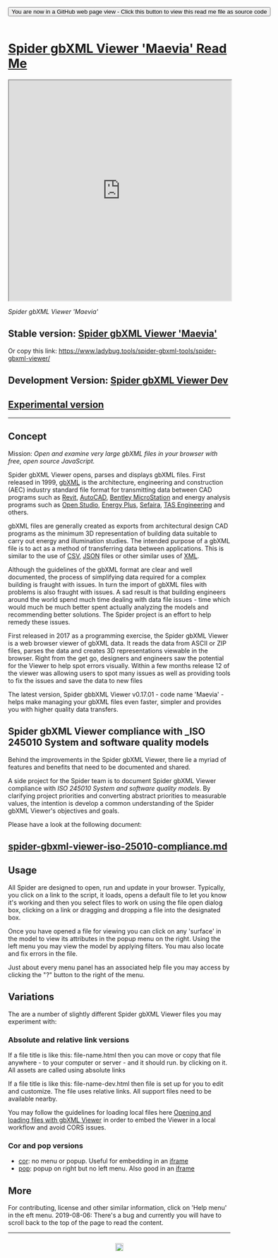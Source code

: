 
<span style=display:none; >[You are now in a GitHub source code view - click this link to view Read Me file as a web page]( https://www.ladybug.tools/spider-gbxml-tools/#spider-gbxml-viewer/README.md "View file as a web page." ) </span>

<div><input type=button onclick="window.location.href='https://github.com/ladybug-tools/spider-gbxml-tools/tree/master/spider-gbxml-viewer/'";
value='You are now in a GitHub web page view - Click this button to view this read me file as source code' ></div>

<br>

# [Spider gbXML Viewer 'Maevia' Read Me]( #spider-gbxml-viewer/README.md )


<iframe src=https://www.ladybug.tools/spider-gbxml-tools/spider-gbxml-viewer/dev/index.html width=100% height=500px >Iframes are do not render in GitHub source code views</iframe>
<div style=display:none; >
<img src=https://www.ladybug.tools/spider-gbxml-tools/images/sgv-0-17-02.png >
</div>

_Spider gbXML Viewer 'Maevia'_



## Stable version: [Spider gbXML Viewer 'Maevia' ]( https://www.ladybug.tools/spider-gbxml-tools/spider-gbxml-viewer/ "Click me to run the stable app" )

Or copy this link: https://www.ladybug.tools/spider-gbxml-tools/spider-gbxml-viewer/


## Development Version: [Spider gbXML Viewer Dev ]( https://www.ladybug.tools/spider-gbxml-tools/spider-gbxml-viewer/dev/ "Click me to run the latest app" )


## [Experimental version]( https://www.ladybug.tools/spider-gbxml-tools/spider-gbxml-viewer/vx-2020-01-29/gbx-gbxml/gbx-threejs-basic-2020-01-29.html )

***


## Concept

Mission: _Open and examine very large gbXML files in your browser with free, open source JavaScript._

Spider gbXML Viewer opens, parses and displays gbXML files. First released in 1999, [gbXML]( http://gbxml.org) is the architecture, engineering and construction (AEC) industry standard file format for transmitting data between CAD programs such as [Revit]( https://www.autodesk.com/products/revit/overview ), [AutoCAD]( https://www.autodesk.com/products/autocad/overview ), [Bentley MicroStation]( https://www.bentley.com/en/products/brands/microstation )  and energy analysis programs such as [Open Studio]( https://www.openstudio.net/ ), [Energy Plus]( https://energyplus.net/ ), [Sefaira]( https://sefaira.com/ ), [TAS Engineering]( https://www.edsl.net/tas-engineering/ ) and others.

gbXML files are generally created as exports from architectural design CAD programs as the minimum 3D representation of building data suitable to carry out energy and illumination studies. The intended purpose of a gbXML file is to act as a method of transferring data between applications.  This is similar to the use of [CSV]( https://en.wikipedia.org/wiki/Comma-separated_values ), [JSON]( https://en.wikipedia.org/wiki/JSON ) files or other similar uses of [XML]( https://en.wikipedia.org/wiki/XML ).

Although the guidelines of the gbXML format are clear and well documented, the process of simplifying data required for a complex building is fraught with issues. In turn the import of gbXML files with problems is also fraught with issues. A sad result is that building engineers around the world spend much time dealing with data file issues - time which would much be much better spent actually analyzing the models and recommending better solutions. The Spider project is an effort to help remedy these issues.

First released in 2017 as a programming exercise, the Spider gbXML Viewer is a web browser viewer of gbXML data. It reads the data from ASCII or ZIP files, parses the data and creates 3D representations viewable in the browser. Right from the get go, designers and engineers saw the potential for the Viewer to help spot errors visually. Within a few months release 12 of the viewer was allowing users to spot many issues as well as providing tools to fix the issues and save the data to new files

The latest version, Spider gbbXML Viewer v0.17.01 - code name 'Maevia' - helps make managing your gbXML files even faster, simpler and provides you with higher quality data transfers.



## Spider gbXML Viewer compliance with _ISO 245010 System and software quality models

Behind the improvements in the Spider gbXML Viewer, there lie a myriad of features and benefits that need to be documented and shared.

A side project for the Spider team is to document Spider gbXML Viewer compliance with _ISO 245010 System and software quality models_. By clarifying project priorities and converting abstract priorities to measurable values, the intention is develop a common understanding of the Spider gbXML Viewer's objectives and goals.

Please have a look at the following document:

## [spider-gbxml-viewer-iso-25010-compliance.md]( https://www.ladybug.tools/spider-gbxml-tools/index.html#spider-gbxml-viewer/spider-gbxml-viewer-iso-25010-compliance.md )



## Usage

All Spider are designed to open, run and update in your browser. Typically, you click on a link to the script, it loads, opens a default file to let you know it's working and then you select files to work on using the file open dialog box, clicking on a link or dragging and dropping a file into the designated box.

Once you have opened a file for viewing you can click on any 'surface' in the model to view its attributes in the popup menu on the right. Using the left menu you may view the model by applying filters. You mau also locate and fix errors in the file.

Just about every menu panel has an associated help file you may access by clicking the "?" button to the right of the menu.

## Variations

The are a number of slightly different Spider gbXML Viewer files you may experiment with:

### Absolute and relative link versions

If a file title is like this: file-name.html then you can move or copy that file anywhere - to your computer or server - and it should run. by clicking on it. All assets are called using absolute links

If a file title is like this: file-name-dev.html then file is set up for you to edit and customize. The file uses relative links. All support files need to be available nearby.

You may follow the guidelines for loading local files here [Opening and loading files with gbXML Viewer]( https://www.ladybug.tools/spider/#pages/file-open.md ) in order to embed the Viewer in a local workflow and avoid CORS issues.

### Cor and pop versions

* [cor]( https://www.ladybug.tools/spider-gbxml-tools/spider-gbxml-viewer/cor ): no menu or popup. Useful for embedding in an [iframe]( https://www.ladybug.tools/spider-gbxml-tools/spider-gbxml-viewer/v-0-17-02/app-core/view-core-in-iframe.html )
* [pop]( https://www.ladybug.tools/spider-gbxml-tools/spider-gbxml-viewer/ ): popup on right but no left menu. Also good in an [iframe]( https://www.ladybug.tools/spider-gbxml-tools/spider-gbxml-viewer/v-0-17-02/app-popup/iframe-src-xml-via-filereader.html )


## More

For contributing, license and other similar information, click on 'Help menu' in the eft menu. 2019-08-06: There's a bug and currently you will have to scroll back to the top of the page to read the content.


***

### <center title="Howdy! My web is better than yours. ;-)" ><a href=javascript:window.scrollTo(0,0); style="text-decoration:none !important;" > <img src="https://ladybug.tools/artwork/icons_bugs/ico/spider.ico" height="18"> </a></center>

